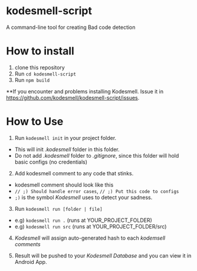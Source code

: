 # kodesmell-script
A command-line tool for creating Bad code detection

# How to install
1. clone this repository
2. Run `cd kodesmell-script`
3. Run `npm build`

**If you encounter and problems installing Kodesmell. Issue it in https://github.com/kodesmell/kodesmell-script/issues.

# How to Use
1. Run `kodesmell init` in your project folder.
  - This will init *.kodesmell* folder in this folder.
  - Do not add *.kodesmell* folder to *.gitignore*, since this folder will hold basic configs (no credentials)

2. Add kodesmell comment to any code that stinks.
  - kodesmell comment should look like this 
  - `// ;) Should handle error cases`, `// ;) Put this code to configs`
  - `;)` is the symbol *Kodesmell* uses to detect your sadness.

3. Run `kodesmell run [folder | file]`
  - e.g) `kodesmell run .` (runs at YOUR_PROJECT_FOLDER)
  - e.g) `kodesmell run src` (runs at YOUR_PROJECT_FOLDER/src)

4. *Kodesmell* will assign auto-generated hash to each *kodemsell comments*

5. Result will be pushed to your *Kodesmell Database* and you can view it in Android App.

